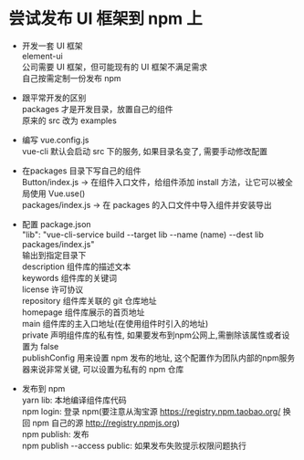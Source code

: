 # 尝试发布 UI 框架到 npm 上  

- 开发一套 UI 框架  
  element-ui  
  公司需要 UI 框架，但可能现有的 UI 框架不满足需求  
  自己按需定制一份发布 npm  

- 跟平常开发的区别  
  packages 才是开发目录，放置自己的组件  
  原来的 src 改为 examples  

- 编写 vue.config.js  
  vue-cli 默认会启动 src 下的服务, 如果目录名变了, 需要手动修改配置  
  
- 在packages 目录下写自己的组件  
  Button/index.js -> 在组件入口文件，给组件添加 install 方法，让它可以被全局使用 Vue.use()  
  packages/index.js -> 在 packages 的入口文件中导入组件并安装导出  

- 配置 package.json  
  "lib": "vue-cli-service build --target lib --name (name) --dest lib packages/index.js"  
  输出到指定目录下  
  description 组件库的描述文本  
  keywords 组件库的关键词  
  license 许可协议  
  repository 组件库关联的 git 仓库地址  
  homepage 组件库展示的首页地址  
  main 组件库的主入口地址(在使用组件时引入的地址)  
  private 声明组件库的私有性, 如果要发布到npm公网上,需删除该属性或者设置为 false  
  publishConfig 用来设置 npm 发布的地址, 这个配置作为团队内部的npm服务器来说非常关键, 可以设置为私有的 npm 仓库  

- 发布到 npm  
  yarn lib: 本地编译组件库代码  
  npm login: 登录 npm(要注意从淘宝源 https://registry.npm.taobao.org/ 换回 npm 自己的源 http://registry.npmjs.org)  
  npm publish: 发布  
  npm publish --access public: 如果发布失败提示权限问题执行  



